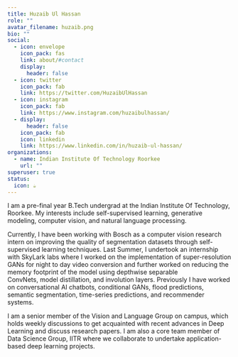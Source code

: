 ```yaml
---
title: Huzaib Ul Hassan
role: ""
avatar_filename: huzaib.png
bio: ""
social:
  - icon: envelope
    icon_pack: fas
    link: about/#contact
    display:
      header: false
  - icon: twitter
    icon_pack: fab
    link: https://twitter.com/HuzaibUlHassan
  - icon: instagram
    icon_pack: fab
    link: https://www.instagram.com/huzaibulhassan/
  - display:
      header: false
    icon_pack: fab
    icon: linkedin
    link: https://www.linkedin.com/in/huzaib-ul-hassan/
organizations:
  - name: Indian Institute Of Technology Roorkee
    url: ""
superuser: true
status:
  icon: ☕️
---
```

I am a pre-final year B.Tech undergrad at the Indian Institute Of Technology, Roorkee. My interests include self-supervised learning, generative modeling, computer vision, and natural language processing. 

Currently, I have been working with Bosch as a computer vision research intern on improving the quality of segmentation datasets through self-supervised learning techniques. Last Summer, I undertook an internship with SkyLark labs where I worked on the implementation of super-resolution GANs for night to day video conversion and further worked on reducing the memory footprint of the model using depthwise separable ConvNets, model distillation, and involution layers. Previously I have worked on conversational AI chatbots, conditional GANs, flood predictions, semantic segmentation, time-series predictions, and recommender systems. 

I am a senior member of the Vision and Language Group on campus, which holds weekly discussions to get acquainted with recent advances in Deep Learning and discuss research papers. I am also a core team member of Data Science Group, IITR where we collaborate to undertake application-based deep learning projects.